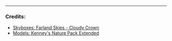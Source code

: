 ---
### Credits:
- [Skyboxes: Farland Skies - Cloudy Crown](https://assetstore.unity.com/packages/2d/textures-materials/sky/farland-skies-cloudy-crown-60004)
- [Models: Kenney's Nature Pack Extended](https://kenney.nl/assets/nature-pack-extended)